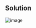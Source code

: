 
## Solution
![image](https://user-images.githubusercontent.com/20998959/154765299-cb198974-8a64-4c4e-affc-f2b0b6e9c218.png)
